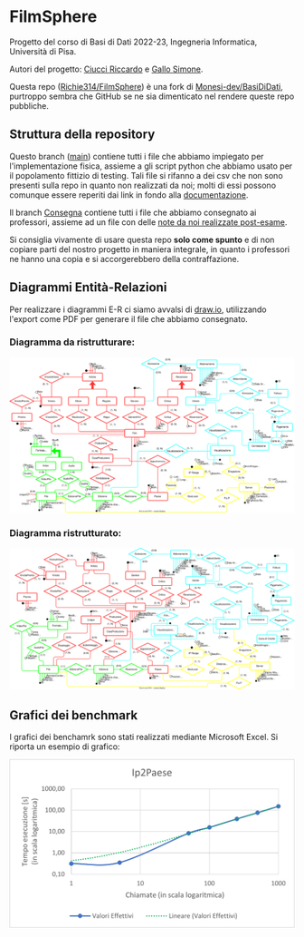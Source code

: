 # FilmSphere
Progetto del corso di Basi di Dati 2022-23, Ingegneria Informatica, Università di Pisa.

Autori del progetto: [Ciucci Riccardo](https://github.com/Richie314 "Vai al profilo GitHub") e [Gallo Simone](https://github.com/Monesi-dev "Vai al profilo GitHub").

Questa repo ([Richie314/FilmSphere](https://github.com/Richie314/FilmSphere "Vai alla repo")) è una fork di [Monesi-dev/BasiDiDati](https://github.com/Monesi-dev/BasiDiDati "Vai alla repo"), purtroppo sembra che GitHub se ne sia dimenticato nel rendere queste repo pubbliche.

## Struttura della repository
Questo branch ([main](https://github.com/Richie314/FilmSphere/tree/main "Vai al branch")) contiene tutti i file che abbiamo impiegato per l'implementazione fisica, assieme a gli script python che abbiamo usato per il popolamento fittizio di testing. Tali file si rifanno a dei csv che non sono presenti sulla repo in quanto non realizzati da noi; molti di essi possono comunque essere reperiti dai link in fondo alla [documentazione](/Documentazione.pdf "Vai alla documentazione").

Il branch [Consegna](https://github.com/Richie314/FilmSphere/tree/Consegna "Vai al branch") contiene tutti i file che abbiamo consegnato ai professori, assieme ad un file con delle [note da noi realizzate post-esame](https://github.com/Richie314/FilmSphere/blob/Consegna/NotePostEsame.txt "Vedi le note").

Si consiglia vivamente di usare questa repo **solo come spunto** e di non copiare parti del nostro progetto in maniera integrale, in quanto i professori ne hanno una copia e si accorgerebbero della contraffazione.

## Diagrammi Entità-Relazioni
Per realizzare i diagrammi E-R ci siamo avvalsi di [draw.io](https://www.draw.io "Vai al sito"), utilizzando l'export come PDF per generare il file che abbiamo consegnato. 

### Diagramma da ristrutturare:
![E-R da ristrutturare!](/Immagini/Da%20ristrutturare.drawio.svg "E-R da ristrutturare")

### Diagramma ristrutturato:
![E-R ristrutturato!](/Immagini/Ristrutturato.drawio.svg "E-R ristrutturato")

## Grafici dei benchmark
I grafici dei benchamrk sono stati realizzati mediante Microsoft Excel. Si riporta un esempio di grafico:

![Esempio grafico!](/Immagini/Ip2Paese.png "Grafico della funzione Ip2Paese")
